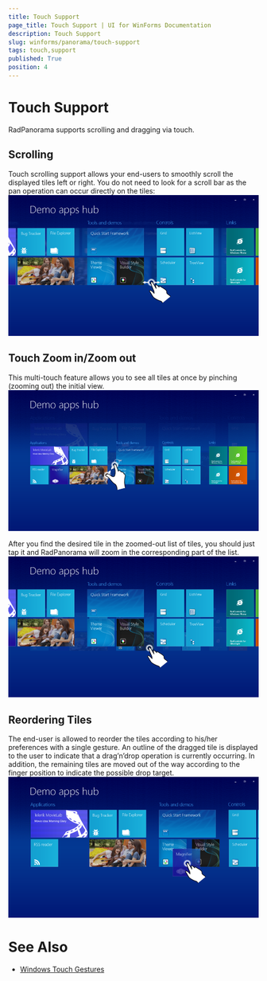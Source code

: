 ```yaml
---
title: Touch Support
page_title: Touch Support | UI for WinForms Documentation
description: Touch Support
slug: winforms/panorama/touch-support
tags: touch,support
published: True
position: 4
---
```


# Touch Support



RadPanorama supports scrolling and dragging via touch.

## Scrolling

Touch scrolling support allows your end-users to smoothly scroll the displayed tiles left or right. You do not need to look for a scroll bar as the pan operation can occur directly on the tiles: <br>![panorama-touch-support 001](images/panorama-touch-support001.png)

## Touch Zoom in/Zoom out

This multi-touch feature allows you to see all tiles at once by pinching (zooming out) the initial view. <br>![panorama-touch-support 002](images/panorama-touch-support002.png)

After you find the desired tile in the zoomed-out list of tiles, you should just tap it and RadPanorama will zoom in the corresponding part of the list.<br>![panorama-touch-support 003](images/panorama-touch-support003.png)

## Reordering Tiles

The end-user is allowed to reorder the tiles according to his/her preferences with a single gesture. An outline of the dragged tile is displayed to the user to indicate that a drag’n’drop operation is currently occurring. In addition, the remaining tiles are moved out of the way according to the finger position to indicate the possible drop target.<br>![panorama-touch-support 004](images/panorama-touch-support004.png)

# See Also

 * [Windows Touch Gestures](http://msdn.microsoft.com/en-us/library/windows/desktop/dd940543(v=vs.85).aspx)
